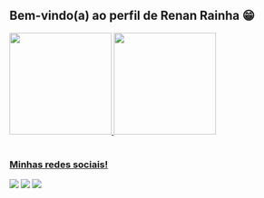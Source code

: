 ## Bem-vindo(a) ao perfil de Renan Rainha 😁

 <div>
   <a href="https://github.com/renan-rainha">
   <img height="180em" src="https://github-readme-stats.vercel.app/api?username=renan-rainha&show_icons=true&theme=tokyonight&include_all_commits=true&count_private=true"/>
   <img height="180em" src="https://github-readme-stats.vercel.app/api/top-langs/?username=renan-rainha&layout=compact&langs_count=6&theme=tokyonight"/>
</div>
    

<br>
 
### Minhas redes sociais!
 
<div> 
  <a href="[https://instagram.com/renan-rainha](https://www.instagram.com/renan.rainha/)" target="_blank"><img src="https://img.shields.io/badge/-Instagram-%23E4405F?style=for-the-badge&logo=instagram&logoColor=white" target="_blank"></a>
  <a href = "renanrainha1@gmail.com"><img src="https://img.shields.io/badge/-Gmail-%23333?style=for-the-badge&logo=gmail&logoColor=white" target="_blank"></a>
  <a href="[https://www.linkedin.com/in/ricardohdias](https://www.linkedin.com/in/renan-rainha-983940198/)" target="_blank"><img src="https://img.shields.io/badge/-LinkedIn-%230077B5?style=for-the-badge&logo=linkedin&logoColor=white" target="_blank"></a>
</div>

